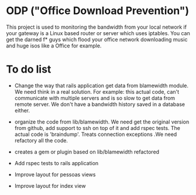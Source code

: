 ODP ("Office Download Prevention")
===

This project is used to monitoring the bandwidth from your local network if your gateway is a Linux based router or server which uses iptables.
You can get the darned f* guys which flood your office network downloading music and huge isos like a Office for example.

To do list
===

* Change the way that rails application get data from blamewidth module. We need think in a real solution. For example: this actual code, can't communicate with multiple servers and is so slow to get data from remote server. We don't have a bandwidth history saved in a database either.

* organize the code from lib/blamewidth. We need get the original version from github, add support to ssh on top of it and add rspec tests. The actual code is 'braindump'. Treats connection exceptions .We need refactory all the code.

* creates a gem or plugin based on lib/blamewidth refactored

* Add rspec tests to rails application

* Improve layout for pessoas views

* Improve layout for index view

